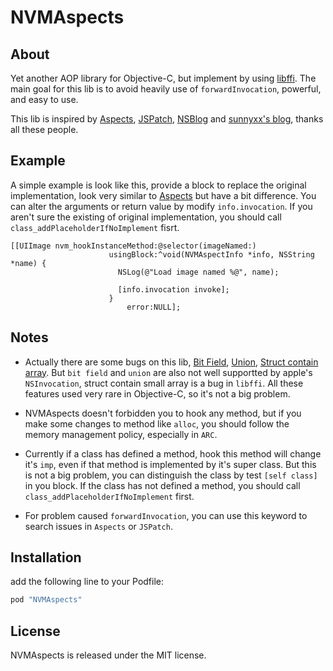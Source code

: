 # NVMAspects

## About
Yet another AOP library for Objective-C, but implement by using [libffi](https://github.com/libffi/libffi/). The main goal for this lib is to avoid heavily use of `forwardInvocation`, powerful, and easy to use.

This lib is inspired by [Aspects](https://github.com/steipete/Aspects), [JSPatch](https://github.com/bang590/JSPatch), [NSBlog](https://www.mikeash.com/pyblog/) and [sunnyxx's blog](sunnyxx), thanks all these people.

## Example

A simple example is look like this, provide a block to replace the original implementation, look very similar to [Aspects](https://github.com/steipete/Aspects) but have a bit difference. You can alter the arguments or return value by modify `info.invocation`. If you aren't sure the existing of original implementation, you should call `class_addPlaceholderIfNoImplement` fisrt.
```
[[UIImage nvm_hookInstanceMethod:@selector(imageNamed:)
                      usingBlock:^void(NVMAspectInfo *info, NSString *name) {
                        NSLog(@"Load image named %@", name);

                        [info.invocation invoke];
                      }
                          error:NULL];
```

## Notes

- Actually there are some bugs on this lib, [Bit Field](https://github.com/eleme/NVMAspects/issues/3),  [Union](https://github.com/eleme/NVMAspects/issues/2), [Struct contain array](https://github.com/eleme/NVMAspects/issues/1). But `bit field` and `union` are also not well supportted by apple's `NSInvocation`, struct contain small array is a bug in `libffi`.  All these features used very rare in Objective-C,  so it's not a big problem.

- NVMAspects doesn't forbidden you to hook any method, but if you make some changes to method like `alloc`, you should follow the memory management policy, especially in `ARC`.

- Currently if a class has defined a method, hook this method will change it's `imp`, even if that method is implemented by it's super class. But this is not a big problem, you can distinguish the class by test `[self class]` in you block. If the class has not defined a method, you should call `class_addPlaceholderIfNoImplement` first.

- For problem caused `forwardInvocation`, you can use this keyword to search issues in `Aspects` or `JSPatch`.

## Installation

add the following line to your Podfile:

```ruby
pod "NVMAspects"
```

## License

NVMAspects is released under the MIT license.
